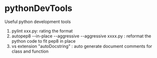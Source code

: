 # pythonDevTools
Useful python development tools
1. pylint xxx.py: rating the format
2. autopep8 --in-place --aggressive --aggressive xxxx.py : reformat the python code to fit pep8 in place
3. vs extension "autoDocstring" : auto generate document comments for class and function
